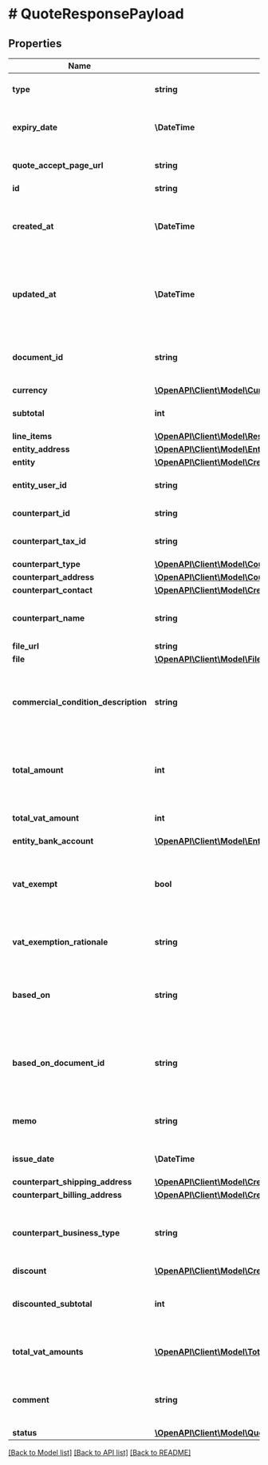 # # QuoteResponsePayload

## Properties

Name | Type | Description | Notes
------------ | ------------- | ------------- | -------------
**type** | **string** | The type of the document uploaded. |
**expiry_date** | **\DateTime** | The date (in ISO 8601 format) until which the quote is valid. | [optional]
**quote_accept_page_url** | **string** | Link for custom quote accept page | [optional]
**id** | **string** |  |
**created_at** | **\DateTime** | Time at which the receivable was created. Timestamps follow the ISO 8601 standard. |
**updated_at** | **\DateTime** | Time at which the receivable was last updated. Timestamps follow the ISO 8601 standard. |
**document_id** | **string** | The sequential code systematically assigned to invoices. | [optional]
**currency** | [**\OpenAPI\Client\Model\CurrencyEnum**](CurrencyEnum.md) |  |
**subtotal** | **int** | The subtotal (excluding VAT), in [minor units](https://docs.monite.com/docs/currencies#minor-units). | [optional]
**line_items** | [**\OpenAPI\Client\Model\ResponseItem[]**](ResponseItem.md) |  |
**entity_address** | [**\OpenAPI\Client\Model\EntityAddressSchema**](EntityAddressSchema.md) |  |
**entity** | [**\OpenAPI\Client\Model\CreditNoteResponsePayloadEntity**](CreditNoteResponsePayloadEntity.md) |  |
**entity_user_id** | **string** | The entity user who created this document. | [optional]
**counterpart_id** | **string** | Unique ID of the counterpart. |
**counterpart_tax_id** | **string** | The VAT/TAX ID of the counterpart. | [optional]
**counterpart_type** | [**\OpenAPI\Client\Model\CounterpartType**](CounterpartType.md) |  |
**counterpart_address** | [**\OpenAPI\Client\Model\CounterpartAddress**](CounterpartAddress.md) |  |
**counterpart_contact** | [**\OpenAPI\Client\Model\CreditNoteResponsePayloadCounterpartContact**](CreditNoteResponsePayloadCounterpartContact.md) |  | [optional]
**counterpart_name** | **string** | A legal name of a counterpart it is an organization | [optional]
**file_url** | **string** |  | [optional]
**file** | [**\OpenAPI\Client\Model\FileSchema**](FileSchema.md) |  | [optional]
**commercial_condition_description** | **string** | The commercial terms of the receivable (e.g. The products must be delivered in X days). | [optional]
**total_amount** | **int** | Total price of the receivable in [minor units](https://docs.monite.com/docs/currencies#minor-units). Calculated as a subtotal + total_vat_amount. | [optional] [default to 0]
**total_vat_amount** | **int** | The total VAT of all line items, in [minor units](https://docs.monite.com/docs/currencies#minor-units). |
**entity_bank_account** | [**\OpenAPI\Client\Model\EntityBankAccountRequest**](EntityBankAccountRequest.md) |  | [optional]
**vat_exempt** | **bool** | Indicates whether the goods, materials, or services listed in the receivable are exempt from VAT or not. | [optional]
**vat_exemption_rationale** | **string** | The reason for the VAT exemption, if applicable. | [optional]
**based_on** | **string** | The unique ID of a previous document related to the receivable if applicable. | [optional]
**based_on_document_id** | **string** | The unique document ID of a previous document related to the receivable if applicable. | [optional]
**memo** | **string** | A note with additional information for a receivable. | [optional]
**issue_date** | **\DateTime** | Optional field for the issue of the entry. | [optional]
**counterpart_shipping_address** | [**\OpenAPI\Client\Model\CreditNoteResponsePayloadCounterpartShippingAddress**](CreditNoteResponsePayloadCounterpartShippingAddress.md) |  | [optional]
**counterpart_billing_address** | [**\OpenAPI\Client\Model\CreditNoteResponsePayloadCounterpartBillingAddress**](CreditNoteResponsePayloadCounterpartBillingAddress.md) |  | [optional]
**counterpart_business_type** | **string** | Different types of companies for different countries, ex. GmbH, SAS, SNC, etc. | [optional]
**discount** | [**\OpenAPI\Client\Model\CreditNoteResponsePayloadDiscount**](CreditNoteResponsePayloadDiscount.md) |  | [optional]
**discounted_subtotal** | **int** | Total price of the receivable with discounts before taxes [minor units](https://docs.monite.com/docs/currencies#minor-units). | [optional]
**total_vat_amounts** | [**\OpenAPI\Client\Model\TotalVatAmountItem[]**](TotalVatAmountItem.md) | List of total vat amount for each VAT, presented in receivable | [optional]
**comment** | **string** | Field with a comment on why the client declined this Quote | [optional]
**status** | [**\OpenAPI\Client\Model\QuoteStateEnum**](QuoteStateEnum.md) |  |

[[Back to Model list]](../../README.md#models) [[Back to API list]](../../README.md#endpoints) [[Back to README]](../../README.md)
